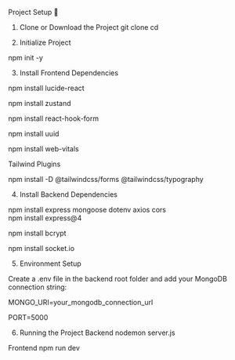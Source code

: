Project Setup 🚀
1. Clone or Download the Project
git clone <your-repo-url>
cd <your-project-folder>


2. Initialize Project
 
 npm init -y

3. Install Frontend Dependencies
 
 npm install lucide-react
 
 npm install zustand
 
 npm install react-hook-form
 
 npm install uuid
 
 npm install web-vitals

Tailwind Plugins
 
 npm install -D @tailwindcss/forms @tailwindcss/typography

4. Install Backend Dependencies

 npm install express mongoose dotenv axios cors  
 npm install express@4 
  
  npm install bcrypt 
  
  npm install socket.io 

5. Environment Setup

Create a .env file in the backend root folder and add your MongoDB connection string:

MONGO_URI=your_mongodb_connection_url
 
 PORT=5000

6. Running the Project
Backend
nodemon server.js

Frontend
npm run dev
